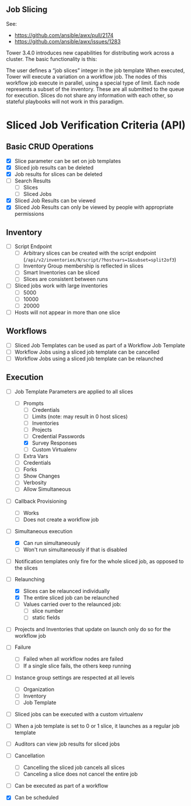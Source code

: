 Job Slicing
-------------

See:
* https://github.com/ansible/awx/pull/2174
* https://github.com/ansible/awx/issues/1283

Tower 3.4.0 introduces new capabilities for distributing work across a cluster. The basic functionality is this:

The user defines a “job slices” integer in the job template
When executed, Tower will execute a variation on a workflow job. The nodes of this workflow job execute in parallel, using a special type of limit.
Each node represents a subset of the inventory. These are all submitted to the queue for execution.
Slices do not share any information with each other, so stateful playbooks will not work in this paradigm.

# Sliced Job Verification Criteria (API)

## Basic CRUD Operations

- [x] Slice parameter can be set on job templates
- [x] Sliced job results can be deleted
- [x] Job results for slices can be deleted
- [ ] Search Results
  - [ ] Slices
  - [ ] Sliced Jobs
- [x] Sliced Job Results can be viewed
- [x] Sliced Job Results can only be viewed by people with appropriate permissions

## Inventory

- [ ] Script Endpoint
  - [ ] Arbitrary slices can be created with the script endpoint (`/api/v2/inventories/N/script/?hostvars=1&subset=split2of3`)
  - [ ] Inventory Group membership is reflected in slices
  - [ ] Smart Inventories can be sliced
  - [ ] Slices are consistent between runs
- [ ] Sliced jobs work with large inventories
  - [ ] 5000
  - [ ] 10000
  - [ ] 20000
- [ ] Hosts will not appear in more than one slice

## Workflows

- [ ] Sliced Job Templates can be used as part of a Workflow Job Template
- [ ] Workflow Jobs using a sliced job template can be cancelled
- [ ] Workflow Jobs using a sliced job template can be relaunched

## Execution
- [ ] Job Template Parameters are applied to all slices
  - [ ] Prompts
    - [ ] Credentials
    - [ ] Limits (note: may result in 0 host slices)
    - [ ] Inventories
    - [ ] Projects
    - [ ] Credential Passwords
    - [x] Survey Responses
    - [ ] Custom Virtualenv
  - [ ] Extra Vars
  - [ ] Credentials
  - [ ] Forks
  - [ ] Show Changes
  - [ ] Verbosity
  - [ ] Allow Simultaneous
- [ ] Callback Provisioning
  - [ ] Works
  - [ ] Does not create a workflow job
- [ ] Simultaneous execution
  - [x] Can run simultaneously
  - [ ] Won't run simultaneously if that is disabled
- [ ] Notification templates only fire for the whole sliced job, as opposed to the slices
- [ ] Relaunching
  - [x] Slices can be relaunced individually
  - [x] The entire sliced job can be relaunched
  - [ ] Values carried over to the relaunced job:
    - [ ] slice number
    - [ ] static fields
- [ ] Projects and Inventories that update on launch only do so for the workflow job
- [ ] Failure
  - [ ] Failed when all workflow nodes are failed
  - [ ] If a single slice fails, the others keep running
- [ ] Instance group settings are respected at all levels
  - [ ] Organization
  - [ ] Inventory
  - [ ] Job Template
- [ ] Sliced jobs can be executed with a custom virtualenv
- [ ] When a job template is set to 0 or 1 slice, it launches as a regular job template
- [ ] Auditors can view job results for sliced jobs
- [ ] Cancellation
  - [ ] Cancelling the sliced job cancels all slices
  - [ ] Canceling a slice does not cancel the entire job
- [ ] Can be executed as part of a workflow
- [x] Can be scheduled

